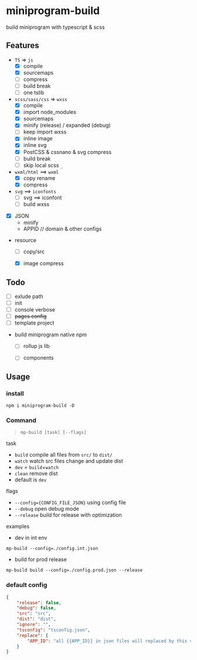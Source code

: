 # miniprogram-build

build miniprogram with typescript & scss 

## Features

* `TS` => `js`
    * [x] compile
    * [x] sourcemaps
    * [ ] compress
    * [ ] build break
    * [ ] one tslib
* `scss/sass/css` => `wxss`
    * [x] compile
    * [x] import node_modules
    * [x] sourcemaps
    * [x] minify (release) / expanded (debug)
    * [ ] keep import wxss
    * [x] inline image
    * [x] inline svg
    * [x] PostCSS & cssnano & svg compress
    * [ ] build break
    * [ ] skip local scss `_`
* `wxml/html` ==> `wxml`
    * [x] copy rename
    * [x] compress
* `svg` ==> `iconfonts`
    * [ ] svg ==> iconfont 
    * [ ] build wxss
* [x] JSON
    * minify
    * APPID // domain & other configs
* resource
    * [ ] copy/src
    * [x] image compress


## Todo
* [ ] exlude path
* [ ] init
* [ ] console verbose
* [ ] ~~pages config~~
* [ ] template project
* build miniprogram native npm
    * [ ] rollup js lib
    * [ ] components


## Usage

### install 

```
npm i miniprogram-build -D
```

### Command

> `mp-build [task] [--flags]`

task

* `build` compile all files from `src/` to `dist/`
* `watch` watch src files change and update dist
* `dev` = `build`+`watch`
* `clean` remove dist
* default is `dev`

flags

* `--config={CONFIG_FILE_JSON}` using config file
* `--debug` open debug mode
* `--release` build for release with optimization


examples

* dev in int env
```
mp-build --config=./config.int.json 
```
* build for prod release
```
mp-build build --config=./config.prod.json --release 
```

### default config

```json
{
    "release": false,
    "debug": false,
    "src": "src",
    "dist": "dist",
    "ignore": "",
    "tsconfig": "tsconfig.json",
    "replace": {
        "APP_ID": "all {{APP_ID}} in json files will replaced by this value"
    }
}
```

